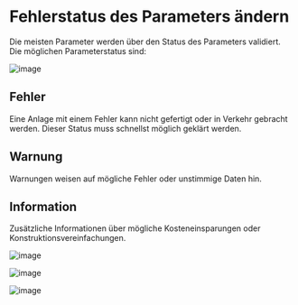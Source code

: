 # Fehlerstatus des Parameters ändern

Die meisten Parameter werden über den Status des Parameters validiert.  
Die möglichen Parameterstatus sind:

![image](HelpImages/image115.png)  

## Fehler

Eine Anlage mit einem Fehler kann nicht gefertigt oder in Verkehr gebracht werden. Dieser Status muss schnellst möglich geklärt werden.

## Warnung

Warnungen weisen auf mögliche Fehler oder unstimmige Daten hin.

## Information

Zusätzliche Informationen über mögliche Kosteneinsparungen oder Konstruktionsvereinfachungen.

![image](HelpImages/image116.png)  

![image](HelpImages/image117.png)  

![image](HelpImages/image118.png)  
